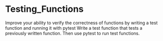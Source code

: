 # Testing_Functions
Improve your ability to verify the correctness of functions by writing a test function and running it with pytest
Write a test function that tests a previously written function. Then use pytest to run test functions.
